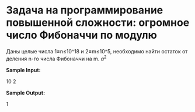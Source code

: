 # Задача на программирование повышенной сложности: огромное число Фибоначчи по модулю

Даны целые числа 1≤n≤10^18 и 2≤m≤10^5, необходимо найти остаток от деления n-го числа Фибоначчи на m.  $a^2$

**Sample Input:**

10 2

**Sample Output:**

1
